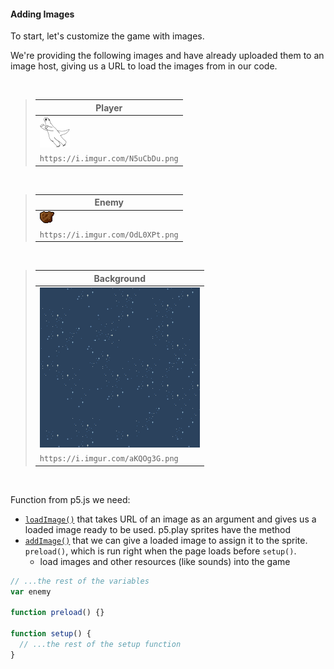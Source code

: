 #### Adding Images

To start, let's customize the game with images.

We're providing the following images and have already uploaded them to an image
host, giving us a URL to load the images from in our code.

<br/>

> | **Player**                        |
> | --------------------------------- |
> | ![](img/prophet_orpheus.png)      |
> | `https://i.imgur.com/N5uCbDu.png` |

<br/>

> | **Enemy**                         |
> | --------------------------------- |
> | ![](img/asteroid.png)             |
> | `https://i.imgur.com/OdL0XPt.png` |

<br/>

> | **Background**                    |
> | --------------------------------- |
> | ![](img/background.png)           |
> | `https://i.imgur.com/aKQOg3G.png` |

<br/>

Function from p5.js we need:

* [`loadImage()`](http://p5js.org/reference/#p5/loadImage) that takes URL of an
  image as an argument and gives us a loaded image ready to be used. p5.play
  sprites have the method
* [`addImage()`](http://p5play.molleindustria.org/docs/classes/Sprite.html#method-addImage)
  that we can give a loaded image to assign it to the sprite.
  `preload()`, which is run right when the page loads before `setup()`.
  * load images and other resources (like sounds)
    into the game

```js
// ...the rest of the variables
var enemy

function preload() {}

function setup() {
  // ...the rest of the setup function
}
```

